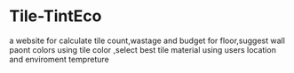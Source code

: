 # Tile-TintEco
a website for calculate tile count,wastage and budget for floor,suggest wall paont colors using tile color ,select best tile material using users location and enviroment tempreture 
